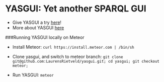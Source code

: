 YASGUI: Yet another SPARQL GUI
======

* Give YASGUI a try [here][1]!
* More about YASGUI [here][2]

###Running YASGUI locally on Meteor

* Install Meteor: `curl https://install.meteor.com | /bin/sh`
* Clone yasgui, and switch to meteor branch: `git clone git@github.com:LaurensRietveld/yasgui.git; cd yasgui; git checkout meteor;`
* Run YASGUI: `meteor`

  [1]: http://yasgui.laurensrietveld.nl
  [2]: http://laurensrietveld.nl/yasgui
